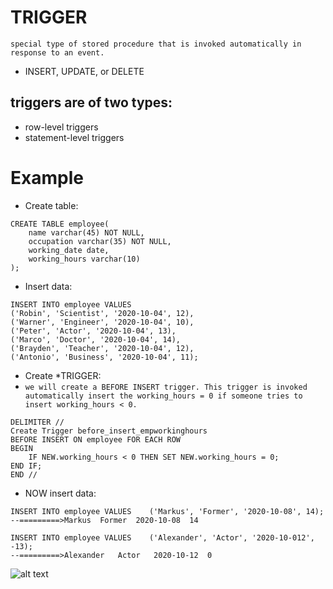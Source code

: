 # TRIGGER
`special type of stored procedure that is invoked automatically in response to an event.`
- INSERT, UPDATE, or DELETE

triggers are of two types:
-
- row-level triggers
- statement-level triggers

# Example
- Create table:
```
CREATE TABLE employee(  
    name varchar(45) NOT NULL,    
    occupation varchar(35) NOT NULL,    
    working_date date,  
    working_hours varchar(10)  
);  
```
- Insert data:
```
INSERT INTO employee VALUES    
('Robin', 'Scientist', '2020-10-04', 12),  
('Warner', 'Engineer', '2020-10-04', 10),  
('Peter', 'Actor', '2020-10-04', 13),  
('Marco', 'Doctor', '2020-10-04', 14),  
('Brayden', 'Teacher', '2020-10-04', 12),  
('Antonio', 'Business', '2020-10-04', 11);  
```
- Create *TRIGGER:
- `we will create a BEFORE INSERT trigger. This trigger is invoked automatically insert the working_hours = 0 if someone tries to insert working_hours < 0.`
```
DELIMITER //  
Create Trigger before_insert_empworkinghours  
BEFORE INSERT ON employee FOR EACH ROW  
BEGIN  
	IF NEW.working_hours < 0 THEN SET NEW.working_hours = 0;  
END IF;  
END // 
```

- NOW insert data:
```
INSERT INTO employee VALUES    ('Markus', 'Former', '2020-10-08', 14); 
--=========>Markus	Former	2020-10-08	14

INSERT INTO employee VALUES    ('Alexander', 'Actor', '2020-10-012', -13);
--=========>Alexander	Actor	2020-10-12	0
```
![alt text](https://github.com/aa-nadim/dbms/blob/main/TRIGGER/trigger.png?raw=true)


